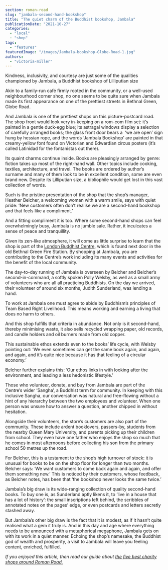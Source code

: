 ```yaml
---
section: roman-road
slug: "jambala-second-hand-bookshop"
title: "The quiet charm of the Buddhist bookshop, Jambala"
publicationDate: "2021-10-27"
categories: 
  - "local"
  - "shop"
tags: 
  - "features"
featuredImage: "/images/Jambala-bookshop-Globe-Road-1.jpg"
authors: 
  - "victoria-miller"
---
```


Kindness, inclusivity, and courtesy are just some of the qualities championed by Jambala, a Buddhist bookshop of Lilliputian size

Akin to a family-run café firmly rooted in the community, or a well-used neighbourhood corner shop, no one seems to be quite sure when Jambala made its first appearance on one of the prettiest streets in Bethnal Green, Globe Road.

And Jambala is one of the prettiest shops on this picture-postcard road. The shop front would look very in-keeping on a rom-com film set: it’s painted in a gentle duck-egg blue; its astragal windows display a selection of carefully arranged books; the glass front door bears a  ‘we are open’ sign hung by hessian rope, and the words ‘Jambala Bookshop’ are painted in that creamy-yellow font found on Victorian and Edwardian circus posters (it’s called Latinidad for the fontanistas out there).

Its quaint charms continue inside. Books are pleasingly arranged by genre: fiction takes up most of the right-hand wall. Other topics include cooking, textiles, architecture, and travel. The books are ordered by author’s surname and many of them look to be in excellent condition, some are even brand new. Despite its Lilliputian size, a bibliophile would get lost in this vast collection of words.

Such is the pristine presentation of the shop that the shop’s manager, Heather Belcher, a welcoming woman with a warm smile, says with quiet pride: ‘New customers often don’t realise we are a second-hand bookshop and that feels like a compliment.’

And a fitting compliment it is too. Where some second-hand shops can feel overwhelmingly busy, Jambala is no jumble sale. Rather, it inculcates a sense of peace and tranquillity.

Given its zen-like atmosphere, it will come as little surprise to learn that the shop is part of the [London Buddhist Centre](https://londonbuddhistcentre.com/), which is found next door in the old Bethnal Green Fire Station. By shopping at Jambala, you are contributing to the Centre’s work including its many events and activities for the benefit of the local community.

The day-to-day running of Jambala is overseen by Belcher and Belcher’s second-in-command, a softly spoken Polly Welsby, as well as a small army of volunteers who are all all practicing Buddhists. On the day we arrived, their volunteer of around six months, Judith Sunderland, was lending a hand.

To work at Jambala one must agree to abide by Buddhism’s principles of Team Based Right Livelihood. This means working and earning a living that does no harm to others.

And this shop fulfills that criteria in abundance. Not only is it second-hand, thereby minimising waste, it also sells recycled wrapping paper, old records, and candle holders and oil burners made from old copper. 

This sustainable ethos extends even to the books’ life cycle, with Welsby pointing out: ‘We even sometimes can get the same book again, and again, and again, and it’s quite nice because it has that feeling of a circular economy.’

Belcher further explains this: ‘Our ethos links in with looking after the environment, and leading a less hedonistic lifestyle.’

Those who volunteer, donate, and buy from Jambala are part of the Centre’s wider ‘Sangha’, a Buddhist term for community. In keeping with this inclusive Sangha, our conversation was natural and free-flowing without a hint of any hierarchy between the two employees and volunteer. When one person was unsure how to answer a question, another chipped in without hesitation.

Alongside their volunteers, the store’s customers are also part of the community. These include ardent booklovers, passers-by, students from the nearby Queen Mary University, and parents picking up their children from school. They even have one father who enjoys the shop so much that he comes in most afternoons before collecting his son from the primary school 50 metres up the road.

For Belcher, this is a testament to the shop’s high turnover of stock: it is unusual for books to be on the shop floor for longer than two months. Belcher says: ‘We want customers to come back again and again, and offer them something new.’ This is noticed by their customers, whose feedback, as Belcher notes, has been that ‘the bookshop never looks the same twice.’

Jambala’s big draw is its wide-ranging collection of quality second-hand books. To buy one is, as Sunderland aptly likens it, to ‘live in a house that has a lot of history’: the small inscriptions left behind, the scribbles of annotated notes on the pages’ edge, or even postcards and letters secretly stashed away.   

But Jambala’s other big draw is the fact that it is modest, as if it hasn’t quite realised what a gem it truly is. And in this day and age where everything needs to be announced with a metaphorical megaphone, Jambala gets on with its work in a quiet manner. Echoing the shop’s namesake, the Buddhist god of wealth and prosperity, a visit to Jambala will leave you feeling content, enriched, fulfilled.

_If you enjoyed this article, then read our guide about [the five best charity shops around Roman Road.](https://romanroadlondon.com/best-charity-shops/)_


